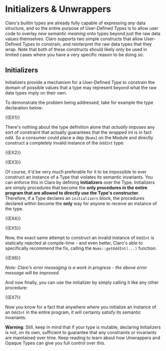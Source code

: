 # Initializers & Unwrappers

Claro's builtin types are already fully capable of expressing _any_ data structure, and so the entire purpose of 
User-Defined Types is to allow user code to overlay _new semantic meaning_ onto types beyond just the raw data values
themselves. Claro supports two simple constructs that allow User-Defined Types to constrain, and reinterpret the raw
data types that they wrap. Note that both of these constructs should likely only be used in limited cases where you have
a very specific reason to be doing so.

## Initializers

Initializers provide a mechanism for a User-Defined Type to constrain the domain of possible values that a type may
represent beyond what the raw data types imply on their own.

To demonstrate the problem being addressed, take for example the type declaration below:

{{EX1}}

There's nothing about the type definition alone that _actually_ imposes any sort of constraint that actually guarantees
that the wrapped int is in fact odd. So a consumer could place a dep (`Nums`) on the Module and directly construct a
completely invalid instance of the `OddInt` type:

{{EX2}}

{{EX3}}

Of course, it'd be very much preferable for it to be impossible to ever construct an instance of a Type that violates
its semantic invariants. You can enforce this in Claro by defining **Initializers** over the Type. Initializers are
simply procedures that become the **only procedures in the entire program that are allowed to directly use the Type's
constructor**. Therefore, if a Type declares an `initializers` block, the procedures declared within become the **only**
way for anyone to receive an instance of the type.

{{EX4}}

{{EX5}}

Now, the exact same attempt to construct an invalid instance of `OddInt` is statically rejected at compile-time - and
even better, Claro's able to specifically recommend the fix, calling the `Nums::getOddInt(...)` function:

{{EX6}}

<div class="warning">

_Note: Claro's error messaging is a work in progress - the above error message will be improved._
</div>

And now finally, you can use the initializer by simply calling it like any other procedure:

{{EX7}}

Now you know for a fact that anywhere where you initialize an instance of an `OddInt` in the entire program, it will
certainly satisfy its semantic invariants. 

<div class="warning">

**Warning**: Still, keep in mind that if your type is mutable, declaring Initializers is not, on its own, sufficient to
guarantee that any constraints or invariants are maintained over time. Keep reading to learn about how Unwrappers and
Opaque Types can give you full control over this.
</div>

